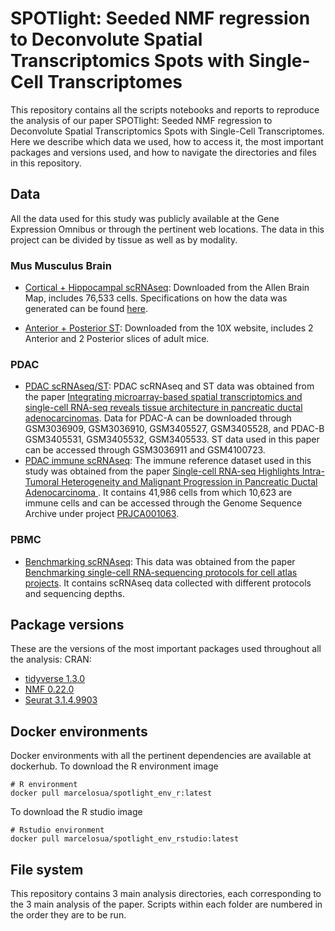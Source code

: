 # SPOTlight: Seeded NMF regression to Deconvolute Spatial Transcriptomics Spots with Single-Cell Transcriptomes

This repository contains all the scripts notebooks and reports to reproduce the analysis of our paper SPOTlight: Seeded NMF regression to Deconvolute Spatial Transcriptomics Spots with Single-Cell Transcriptomes. Here we describe which data we used, how to access it, the most important packages and versions used, and how to navigate the directories and files in this repository.

## Data

All the data used for this study was publicly available at the Gene Expression Omnibus or through the pertinent web locations. The data in this project can be divided by tissue as well as by modality.

### Mus Musculus Brain
* [Cortical + Hippocampal scRNAseq](https://portal.brain-map.org/atlases-and-data/rnaseq/mouse-whole-cortex-and-hippocampus-smart-seq): Downloaded from the Allen Brain Map, includes 76,533 cells. Specifications on how the data was generated can be found [here](https://portal.brain-map.org/atlases-and-data/rnaseq/protocols-mouse-cortex-and-hippocampus).

* [Anterior + Posterior ST](https://support.10xgenomics.com/spatial-gene-expression/datasets/): Downloaded from the 10X website, includes 2 Anterior and 2 Posterior slices of adult mice.

### PDAC
* [PDAC scRNAseq/ST](https://www.ncbi.nlm.nih.gov/geo/query/acc.cgi?acc=GSE111672): PDAC scRNAseq and ST data was obtained from the paper [Integrating microarray-based spatial transcriptomics and single-cell RNA-seq reveals tissue architecture in pancreatic ductal adenocarcinomas](https://pubmed.ncbi.nlm.nih.gov/31932730/). Data for PDAC-A can be downloaded through GSM3036909, GSM3036910, GSM3405527, GSM3405528, and PDAC-B GSM3405531, GSM3405532, GSM3405533. ST data used in this paper can be accessed through GSM3036911 and GSM4100723.
* [PDAC immune scRNAseq](https://bigd.big.ac.cn/bioproject/browse/PRJCA001063): The immune reference dataset used in this study was obtained from the paper [ Single-cell RNA-seq Highlights Intra-Tumoral Heterogeneity and Malignant Progression in Pancreatic Ductal Adenocarcinoma ](https://pubmed.ncbi.nlm.nih.gov/31273297/). It contains 41,986 cells from which 10,623 are immune cells and can be accessed through the Genome Sequence Archive under project [PRJCA001063](https://bigd.big.ac.cn/bioproject/browse/PRJCA001063).

### PBMC
* [Benchmarking scRNAseq](https://www.ncbi.nlm.nih.gov/geo/query/acc.cgi?acc=GSE133549): This data was obtained from the paper [Benchmarking single-cell RNA-sequencing protocols for cell atlas projects](https://www.nature.com/articles/s41587-020-0469-4?draft=marketing). It contains scRNAseq data collected with different protocols and sequencing depths.

## Package versions
These are the versions of the most important packages used throughout all the analysis:
CRAN:
* [tidyverse 1.3.0](https://cran.r-project.org/web/packages/tidyverse/vignettes/paper.html)
* [NMF 0.22.0](https://cran.r-project.org/web/packages/NMF/index.html)
* [Seurat 3.1.4.9903](https://satijalab.org/seurat/v3.1/spatial_vignette.html)

## Docker environments
Docker environments with all the pertinent dependencies are available at dockerhub.
To download the R environment image

    # R environment
    docker pull marcelosua/spotlight_env_r:latest

To download the R studio image

    # Rstudio environment
    docker pull marcelosua/spotlight_env_rstudio:latest

## File system
This repository contains 3 main analysis directories, each corresponding to the 3 main analysis of the paper. Scripts within each folder are numbered in the order they are to be run.
